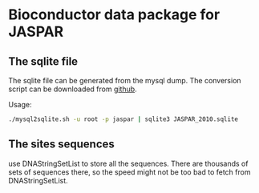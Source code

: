 # Bioconductor data package for JASPAR

## The sqlite file
The sqlite file can be generated from the mysql dump. 
The conversion script can be downloaded from [github](https://raw.github.com/gist/1287049/mysql2sqlite.sh).

Usage:
```sh
./mysql2sqlite.sh -u root -p jaspar | sqlite3 JASPAR_2010.sqlite
```


## The sites sequences
use DNAStringSetList to store all the sequences. 
There are thousands of sets of sequences there, so the speed might not be too bad to fetch from DNAStringSetList.



